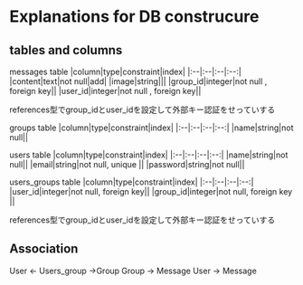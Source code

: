 # Explanations for DB construcure
## tables and columns
messages table
|column|type|constraint|index|
|:--|:--|:--|:--:|
|content|text|not null|add|
|image|string|||
|group_id|integer|not null , foreign key||
|user_id|integer|not null , foreign key||

references型でgroup_idとuser_idを設定して外部キー認証をせっていする

groups table
|column|type|constraint|index|
|:--|:--|:--|:--:|
|name|string|not null||

users table
|column|type|constraint|index|
|:--|:--|:--|:--:|
|name|string|not null||
|email|string|not null, unique ||
|password|string|not null||


users_groups table
|column|type|constraint|index|
|:--|:--|:--|:--:|
|user_id|integer|not null, foreign key||
|group_id|integer|not null, foreign key ||

references型でgroup_idとuser_idを設定して外部キー認証をせっていする

## Association
User <- Users_group ->Group
Group -> Message
User -> Message